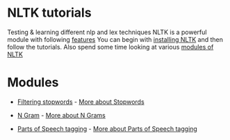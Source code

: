 # NLTK tutorials

Testing & learning different nlp and lex techniques
NLTK is a powerful module with following [features](https://www.nltk.org/#some-simple-things-you-can-do-with-nltk)
You can begin with [installing NLTK](https://pythonprogramming.net/installing-nltk-nlp-python/) and then follow the tutorials.
Also spend some time looking at various [modules of NLTK](https://www.nltk.org/py-modindex.html)
# Modules

- [Filtering stopwords](https://github.com/ZNClub-PA-ML-AI/NLTK-tutorials/blob/master/stopwords.py) - [More about Stopwords](https://kb.yoast.com/kb/list-stop-words/)
   
- [N Gram](https://github.com/ZNClub-PA-ML-AI/NLTK-tutorials/blob/master/ngram.py) - [More about N Grams](https://sookocheff.com/post/nlp/n-gram-modeling/)
- [Parts of Speech tagging](https://github.com/ZNClub-PA-ML-AI/NLTK-tutorials/blob/master/POS_tagging.py) - [More about Parts of Speech tagging](https://medium.freecodecamp.org/an-introduction-to-part-of-speech-tagging-and-the-hidden-markov-model-953d45338f24)


